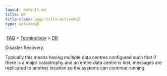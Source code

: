 ```yaml
---
layout: default_md
title: DR 
title-class: page-title-activemq5
type: activemq5
---
```


 [FAQ](faq) > [Terminology](terminology) > [DR](dr)


Disaster Recovery.

Typically this means having multiple data centres configured such that if there is a major catastrophy and an entire data centre is lost, messages are replicated to another location so the systems can continue running.

